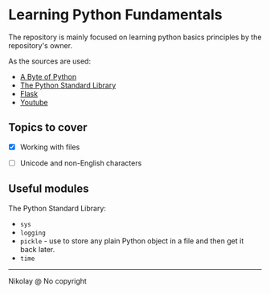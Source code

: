 # Learning Python Fundamentals

The repository is mainly focused on learning python basics principles by the repository's owner.

As the sources are used:

- [A Byte of Python](https://python.swaroopch.com)
- [The Python Standard Library](https://docs.python.org/3/library)
- [Flask](https://flask.palletsprojects.com)
- [Youtube](https://www.youtube.com/results?search_query=python+flask)


## Topics to cover

- [X] Working with files
- [ ] Unicode and non-English characters


## Useful modules

The Python Standard Library:
- `sys`
- `logging`
- `pickle` - use to store any plain Python object in a file and then get it back later.
- `time`

---
Nikolay @ No copyright

